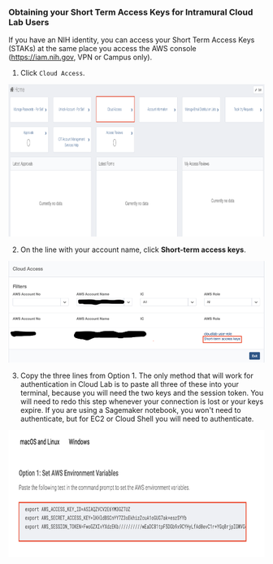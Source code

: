### Obtaining your Short Term Access Keys for Intramural Cloud Lab Users

If you have an NIH identity, you can access your Short Term Access Keys (STAKs) at the same place you access the AWS console (https://iam.nih.gov, VPN or Campus only).

1. Click `Cloud Access`. 

<img src="/docs/images/1_cloud_access.png" width="550" height="300">

2. On the line with your account name, click **Short-term access keys**. 

<img src="/docs/images/2_click_stak.png" width="550" height="200">

3. Copy the three lines from Option 1. The only method that will work for authentication in Cloud Lab is to paste all three of these into your terminal, because you will need the two keys and the session token. You will need to redo this step whenever your connection is lost or your keys expire. If you are using a Sagemaker notebook, you won't need to authenticate, but for EC2 or Cloud Shell you will need to authenticate.

<img src="/docs/images/3_paste_creds.png" width="550" height="250">

